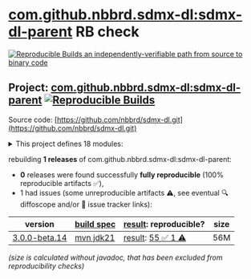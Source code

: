 [com.github.nbbrd.sdmx-dl:sdmx-dl-parent](https://central.sonatype.com/artifact/com.github.nbbrd.sdmx-dl/sdmx-dl-parent/versions) RB check
=======

[![Reproducible Builds](https://reproducible-builds.org/images/logos/rb.svg) an independently-verifiable path from source to binary code](https://reproducible-builds.org/)

## Project: [com.github.nbbrd.sdmx-dl:sdmx-dl-parent](https://central.sonatype.com/artifact/com.github.nbbrd.sdmx-dl/sdmx-dl-parent/versions) [![Reproducible Builds](https://img.shields.io/endpoint?url=https://raw.githubusercontent.com/jvm-repo-rebuild/reproducible-central/master/content/com/github/nbbrd/sdmx-dl/badge.json)](https://github.com/jvm-repo-rebuild/reproducible-central/blob/master/content/com/github/nbbrd/sdmx-dl/README.md)

Source code: [https://github.com/nbbrd/sdmx-dl.git](https://github.com/nbbrd/sdmx-dl.git)

<details><summary>This project defines 18 modules:</summary>

* [com.github.nbbrd.sdmx-dl:sdmx-dl-api](https://central.sonatype.com/artifact/com.github.nbbrd.sdmx-dl/sdmx-dl-api/overview)
* [com.github.nbbrd.sdmx-dl:sdmx-dl-bom](https://central.sonatype.com/artifact/com.github.nbbrd.sdmx-dl/sdmx-dl-bom/overview)
* [com.github.nbbrd.sdmx-dl:sdmx-dl-cli](https://central.sonatype.com/artifact/com.github.nbbrd.sdmx-dl/sdmx-dl-cli/overview)
* [com.github.nbbrd.sdmx-dl:sdmx-dl-desktop](https://central.sonatype.com/artifact/com.github.nbbrd.sdmx-dl/sdmx-dl-desktop/overview)
* [com.github.nbbrd.sdmx-dl:sdmx-dl-format-base](https://central.sonatype.com/artifact/com.github.nbbrd.sdmx-dl/sdmx-dl-format-base/overview)
* [com.github.nbbrd.sdmx-dl:sdmx-dl-format-csv](https://central.sonatype.com/artifact/com.github.nbbrd.sdmx-dl/sdmx-dl-format-csv/overview)
* [com.github.nbbrd.sdmx-dl:sdmx-dl-format-kryo](https://central.sonatype.com/artifact/com.github.nbbrd.sdmx-dl/sdmx-dl-format-kryo/overview)
* [com.github.nbbrd.sdmx-dl:sdmx-dl-format-protobuf](https://central.sonatype.com/artifact/com.github.nbbrd.sdmx-dl/sdmx-dl-format-protobuf/overview)
* [com.github.nbbrd.sdmx-dl:sdmx-dl-format-xml](https://central.sonatype.com/artifact/com.github.nbbrd.sdmx-dl/sdmx-dl-format-xml/overview)
* [com.github.nbbrd.sdmx-dl:sdmx-dl-grpc](https://central.sonatype.com/artifact/com.github.nbbrd.sdmx-dl/sdmx-dl-grpc/overview)
* [com.github.nbbrd.sdmx-dl:sdmx-dl-parent](https://central.sonatype.com/artifact/com.github.nbbrd.sdmx-dl/sdmx-dl-parent/overview)
* [com.github.nbbrd.sdmx-dl:sdmx-dl-provider-base](https://central.sonatype.com/artifact/com.github.nbbrd.sdmx-dl/sdmx-dl-provider-base/overview)
* [com.github.nbbrd.sdmx-dl:sdmx-dl-provider-connectors](https://central.sonatype.com/artifact/com.github.nbbrd.sdmx-dl/sdmx-dl-provider-connectors/overview)
* [com.github.nbbrd.sdmx-dl:sdmx-dl-provider-dialects](https://central.sonatype.com/artifact/com.github.nbbrd.sdmx-dl/sdmx-dl-provider-dialects/overview)
* [com.github.nbbrd.sdmx-dl:sdmx-dl-provider-px](https://central.sonatype.com/artifact/com.github.nbbrd.sdmx-dl/sdmx-dl-provider-px/overview)
* [com.github.nbbrd.sdmx-dl:sdmx-dl-provider-ri](https://central.sonatype.com/artifact/com.github.nbbrd.sdmx-dl/sdmx-dl-provider-ri/overview)
* [com.github.nbbrd.sdmx-dl:sdmx-dl-standalone](https://central.sonatype.com/artifact/com.github.nbbrd.sdmx-dl/sdmx-dl-standalone/overview)
* [com.github.nbbrd.sdmx-dl:sdmx-dl-testing](https://central.sonatype.com/artifact/com.github.nbbrd.sdmx-dl/sdmx-dl-testing/overview)
</details>

rebuilding **1 releases** of com.github.nbbrd.sdmx-dl:sdmx-dl-parent:
- **0** releases were found successfully **fully reproducible** (100% reproducible artifacts :white_check_mark:),
- 1 had issues (some unreproducible artifacts :warning:, see eventual :mag: diffoscope and/or :memo: issue tracker links):

| version | [build spec](/BUILDSPEC.md) | [result](https://reproducible-builds.org/docs/jvm/): reproducible? | size |
| -- | --------- | ------ | -- |
| [3.0.0-beta.14](https://central.sonatype.com/artifact/com.github.nbbrd.sdmx-dl/sdmx-dl-parent/3.0.0-beta.14/pom) | [mvn jdk21](sdmx-dl-3.0.0-beta.14.buildspec) | [result](sdmx-dl-parent-3.0.0-beta.14.buildinfo): [55 :white_check_mark:  1 :warning:](sdmx-dl-parent-3.0.0-beta.14.buildcompare) | 56M |

<i>(size is calculated without javadoc, that has been excluded from reproducibility checks)</i>
